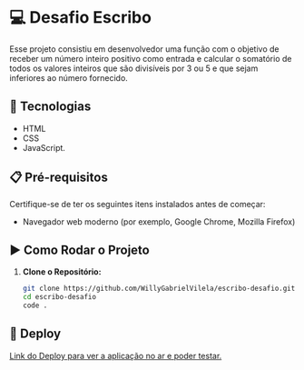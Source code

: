 # 💻 Desafio Escribo

Esse projeto consistiu em desenvolvedor uma função com o objetivo de receber um número inteiro positivo como entrada e calcular o somatório de todos os valores inteiros que são divisíveis por 3 ou 5 e que sejam inferiores ao número fornecido.

## 🚀 Tecnologias

<ul>
  <li>HTML</li>
  <li>CSS</li>
  <li>JavaScript.</li>
</ul>

## 📋 Pré-requisitos

Certifique-se de ter os seguintes itens instalados antes de começar:
- Navegador web moderno (por exemplo, Google Chrome, Mozilla Firefox)

## ▶️ Como Rodar o Projeto

1. **Clone o Repositório:**
   ```bash
   git clone https://github.com/WillyGabrielVilela/escribo-desafio.git
   cd escribo-desafio
   code .

## 🚀 Deploy
<a href="https://escribojs.vercel.app/">Link do Deploy para ver a aplicação no ar e poder testar.</a>
